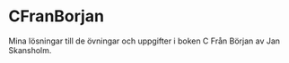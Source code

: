 # CFranBorjan
Mina lösningar till de övningar och uppgifter i boken C Från Början av Jan Skansholm.
